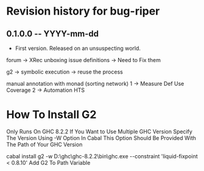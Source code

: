 # Revision history for bug-riper

## 0.1.0.0 -- YYYY-mm-dd

* First version. Released on an unsuspecting world.


forum -> XRec unboxing issue
definitions -> Need to Fix them

g2 -> symbolic execution -> reuse the process

manual annotation with monad (sorting network) 
1 -> Measure Def Use Coverage
2 -> Automation HTS


# How To Install G2

Only Runs On GHC 8.2.2
If You Want to Use Multiple GHC Version Specify The Version Using -W Option In Cabal This Option Should Be Provided With The Path of Your GHC Version

cabal install g2 -w D:\ghc\ghc-8.2.2\bin\ghc.exe --constraint 'liquid-fixpoint < 0.8.10'
Add G2 To Path Variable